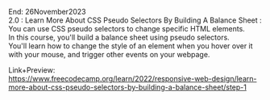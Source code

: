 End: 26November2023 </br>
2.0 : Learn More About CSS Pseudo Selectors By Building A Balance Sheet : </br>
You can use CSS pseudo selectors to change specific HTML elements. </br>
In this course, you'll build a balance sheet using pseudo selectors. </br>
You'll learn how to change the style of an element when you hover over it with your mouse, and trigger other events on your webpage.</br>

Link+Preview:<br>
https://www.freecodecamp.org/learn/2022/responsive-web-design/learn-more-about-css-pseudo-selectors-by-building-a-balance-sheet/step-1
